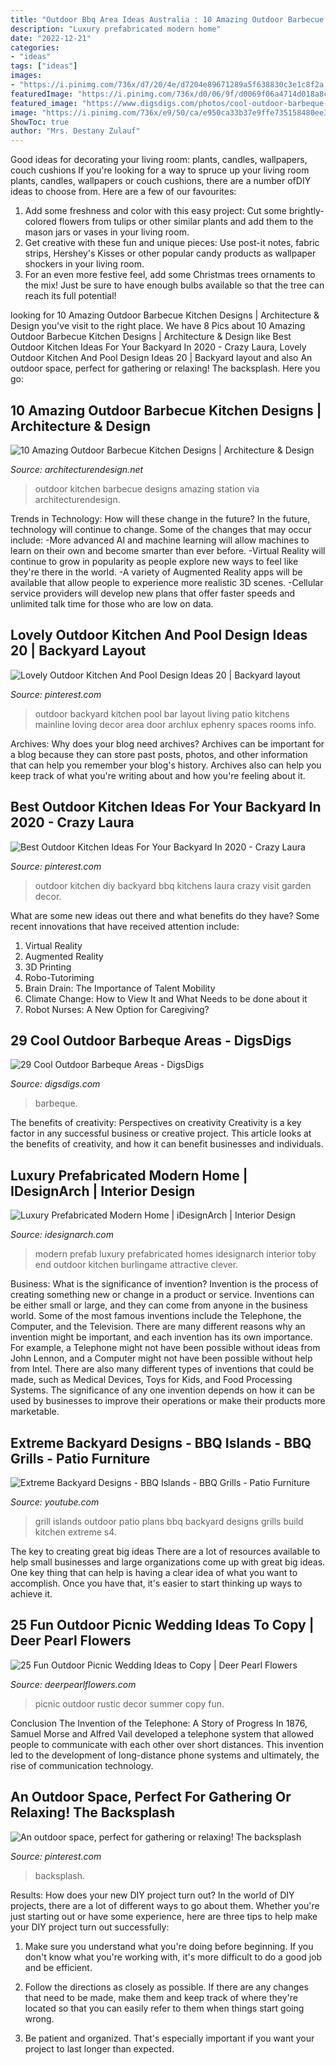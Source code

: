 ```yaml
---
title: "Outdoor Bbq Area Ideas Australia : 10 Amazing Outdoor Barbecue Kitchen Designs"
description: "Luxury prefabricated modern home"
date: "2022-12-21"
categories:
- "ideas"
tags: ["ideas"]
images:
- "https://i.pinimg.com/736x/d7/20/4e/d7204e89671289a5f638830c3e1c8f2a.jpg"
featuredImage: "https://i.pinimg.com/736x/d0/06/9f/d0069f06a4714d018a8c8441d522a8d9.jpg"
featured_image: "https://www.digsdigs.com/photos/cool-outdoor-barbeque-areas-18.jpg"
image: "https://i.pinimg.com/736x/e9/50/ca/e950ca33b37e9ffe735158480ee38cca.jpg"
ShowToc: true
author: "Mrs. Destany Zulauf"
---
```



Good ideas for decorating your living room: plants, candles, wallpapers, couch cushions
If you're looking for a way to spruce up your living room plants, candles, wallpapers or couch cushions, there are a number ofDIY ideas to choose from. Here are a few of our favourites: 
1. Add some freshness and color with this easy project: Cut some brightly-colored flowers from tulips or other similar plants and add them to the mason jars or vases in your living room. 
2. Get creative with these fun and unique pieces: Use post-it notes, fabric strips, Hershey's Kisses or other popular candy products as wallpaper shockers in your living room. 
3. For an even more festive feel, add some Christmas trees ornaments to the mix! Just be sure to have enough bulbs available so that the tree can reach its full potential!

	

		
looking for 10 Amazing Outdoor Barbecue Kitchen Designs | Architecture &amp; Design you've visit to the right place. We have 8 Pics about 10 Amazing Outdoor Barbecue Kitchen Designs | Architecture &amp; Design like Best Outdoor Kitchen Ideas For Your Backyard In 2020 - Crazy Laura, Lovely Outdoor Kitchen And Pool Design Ideas 20 | Backyard layout and also An outdoor space, perfect for gathering or relaxing! The backsplash. Here you go:
		
    
## 10 Amazing Outdoor Barbecue Kitchen Designs | Architecture &amp; Design

<img loading=lazy src="https://cdn.architecturendesign.net/wp-content/uploads/2014/09/1074.jpg" onerror="this.onerror=null;this.src='https://tse4.mm.bing.net/th?id=OIP.KHGW3xsA_SOYUaSNyiPqTAHaLG&amp;pid=15.1';" alt="10 Amazing Outdoor Barbecue Kitchen Designs | Architecture &amp; Design">

_Source: architecturendesign.net_

>outdoor kitchen barbecue designs amazing station via architecturendesign. 

	

Trends in Technology: How will these change in the future?
In the future, technology will continue to change. Some of the changes that may occur include: 
-More advanced AI and machine learning will allow machines to learn on their own and become smarter than ever before.
-Virtual Reality will continue to grow in popularity as people explore new ways to feel like they're there in the world.
-A variety of Augmented Reality apps will be available that allow people to experience more realistic 3D scenes.
-Cellular service providers will develop new plans that offer faster speeds and unlimited talk time for those who are low on data.

    
## Lovely Outdoor Kitchen And Pool Design Ideas 20 | Backyard Layout

<img loading=lazy src="https://i.pinimg.com/736x/d0/06/9f/d0069f06a4714d018a8c8441d522a8d9.jpg" onerror="this.onerror=null;this.src='https://tse4.mm.bing.net/th?id=OIP.AVwpMCGUQQ41GqHE6nkWOwHaFa&amp;pid=15.1';" alt="Lovely Outdoor Kitchen And Pool Design Ideas 20 | Backyard layout">

_Source: pinterest.com_

>outdoor backyard kitchen pool bar layout living patio kitchens mainline loving decor area door archlux ephenry spaces rooms info. 

	

Archives: Why does your blog need archives?
Archives can be important for a blog because they can store past posts, photos, and other information that can help you remember your blog's history. Archives also can help you keep track of what you're writing about and how you're feeling about it.

    
## Best Outdoor Kitchen Ideas For Your Backyard In 2020 - Crazy Laura

<img loading=lazy src="https://i.pinimg.com/736x/d7/20/4e/d7204e89671289a5f638830c3e1c8f2a.jpg" onerror="this.onerror=null;this.src='https://tse1.mm.bing.net/th?id=OIP.yv-sNcS4yA2SZKjBgc0i3QHaLH&amp;pid=15.1';" alt="Best Outdoor Kitchen Ideas For Your Backyard In 2020 - Crazy Laura">

_Source: pinterest.com_

>outdoor kitchen diy backyard bbq kitchens laura crazy visit garden decor. 

	

What are some new ideas out there and what benefits do they have?
Some recent innovations that have received attention include: 
1. Virtual Reality 
2. Augmented Reality 
3. 3D Printing 
4. Robo-Tutoriming 
5. Brain Drain: The Importance of Talent Mobility 
6. Climate Change: How to View It and What Needs to be done about it 
7. Robot Nurses: A New Option for Caregiving?

    
## 29 Cool Outdoor Barbeque Areas - DigsDigs

<img loading=lazy src="https://www.digsdigs.com/photos/cool-outdoor-barbeque-areas-18.jpg" onerror="this.onerror=null;this.src='https://tse1.mm.bing.net/th?id=OIP.A51nKJLgtPooQqI3cpvqJAAAAA&amp;pid=15.1';" alt="29 Cool Outdoor Barbeque Areas - DigsDigs">

_Source: digsdigs.com_

>barbeque. 

	

The benefits of creativity: Perspectives on creativity
Creativity is a key factor in any successful business or creative project. This article looks at the benefits of creativity, and how it can benefit businesses and individuals.

    
## Luxury Prefabricated Modern Home | IDesignArch | Interior Design

<img loading=lazy src="http://www.idesignarch.com/wp-content/uploads/Attractive-Prefab-Home-Toby-Long_11.jpg" onerror="this.onerror=null;this.src='https://tse2.mm.bing.net/th?id=OIP.CnXr1QPQ1bzk1o-L_6uKNgHaE7&amp;pid=15.1';" alt="Luxury Prefabricated Modern Home | iDesignArch | Interior Design">

_Source: idesignarch.com_

>modern prefab luxury prefabricated homes idesignarch interior toby end outdoor kitchen burlingame attractive clever. 

	

Business: What is the significance of invention?
Invention is the process of creating something new or change in a product or service. Inventions can be either small or large, and they can come from anyone in the business world. Some of the most famous inventions include the Telephone, the Computer, and the Television. There are many different reasons why an invention might be important, and each invention has its own importance. For example, a Telephone might not have been possible without ideas from John Lennon, and a Computer might not have been possible without help from Intel. 
There are also many different types of inventions that could be made, such as Medical Devices, Toys for Kids, and Food Processing Systems. The significance of any one invention depends on how it can be used by businesses to improve their operations or make their products more marketable.

    
## Extreme Backyard Designs - BBQ Islands - BBQ Grills - Patio Furniture

<img loading=lazy src="http://i.ytimg.com/vi/4pOBhkDp-s4/maxresdefault.jpg" onerror="this.onerror=null;this.src='https://tse3.mm.bing.net/th?id=OIP.0NRkc6mCf1EVn38XZw-HeQHaEK&amp;pid=15.1';" alt="Extreme Backyard Designs - BBQ Islands - BBQ Grills - Patio Furniture">

_Source: youtube.com_

>grill islands outdoor patio plans bbq backyard designs grills build kitchen extreme s4. 

	

The key to creating great big ideas
There are a lot of resources available to help small businesses and large organizations come up with great big ideas. One key thing that can help is having a clear idea of what you want to accomplish. Once you have that, it's easier to start thinking up ways to achieve it.

    
## 25 Fun Outdoor Picnic Wedding Ideas To Copy | Deer Pearl Flowers

<img loading=lazy src="https://www.deerpearlflowers.com/wp-content/uploads/2017/02/Summer-Outdoor-Picnic-Wedding-Ideas-17.jpg" onerror="this.onerror=null;this.src='https://tse2.mm.bing.net/th?id=OIP.1XM1RLuiEirTpZ4D4m_-_QHaLI&amp;pid=15.1';" alt="25 Fun Outdoor Picnic Wedding Ideas to Copy | Deer Pearl Flowers">

_Source: deerpearlflowers.com_

>picnic outdoor rustic decor summer copy fun. 

	

Conclusion
The Invention of the Telephone: A Story of Progress
In 1876, Samuel Morse and Alfred Vail developed a telephone system that allowed people to communicate with each other over short distances. This invention led to the development of long-distance phone systems and ultimately, the rise of communication technology.

    
## An Outdoor Space, Perfect For Gathering Or Relaxing! The Backsplash

<img loading=lazy src="https://i.pinimg.com/736x/e9/50/ca/e950ca33b37e9ffe735158480ee38cca.jpg" onerror="this.onerror=null;this.src='https://tse4.mm.bing.net/th?id=OIP._b1HnjK5z5fuyLYL-Y6YMwHaLG&amp;pid=15.1';" alt="An outdoor space, perfect for gathering or relaxing! The backsplash">

_Source: pinterest.com_

>backsplash. 

	

Results: How does your new DIY project turn out?
In the world of DIY projects, there are a lot of different ways to go about them. Whether you're just starting out or have some experience, here are three tips to help make your DIY project turn out successfully:
1. Make sure you understand what you're doing before beginning. If you don't know what you're working with, it's more difficult to do a good job and be efficient.

2. Follow the directions as closely as possible. If there are any changes that need to be made, make them and keep track of where they're located so that you can easily refer to them when things start going wrong.

3. Be patient and organized. That's especially important if you want your project to last longer than expected.

